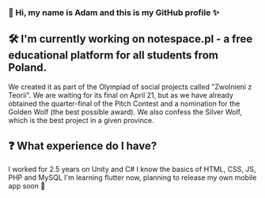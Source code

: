### 👋 Hi, my name is Adam and this is my GitHub profile ✨ 

## 🛠️ I'm currently working on notespace.pl - a free educational platform for all students from Poland.
We created it as part of the Olympiad of social projects called "Zwolnieni z Teorii". We are waiting for its final on April 21, but as we have already obtained the quarter-final of the Pitch Contest and a nomination for the Golden Wolf (the best possible award). We also confess the Silver Wolf, which is the best project in a given province.

## ❓ What experience do I have?
I worked for 2.5 years on Unity and C#
I know the basics of HTML, CSS, JS, PHP and MySQL
I'm learning flutter now, planning to release my own mobile app soon 🙌

<!--
**ulennn/ulennn** is a ✨ _special_ ✨ repository because its `README.md` (this file) appears on your GitHub profile.

Here are some ideas to get you started:

- 🔭 I’m currently working on ...
- 🌱 I’m currently learning ...
- 👯 I’m looking to collaborate on ...
- 🤔 I’m looking for help with ...
- 💬 Ask me about ...
- 📫 How to reach me: ...
- 😄 Pronouns: ...
- ⚡ Fun fact: ...
-->
